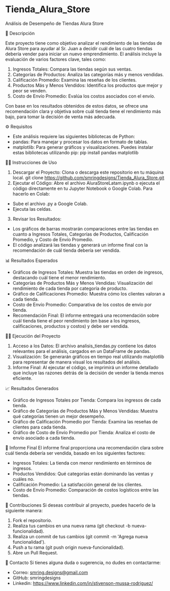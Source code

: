 # Tienda_Alura_Store

Análisis de Desempeño de Tiendas Alura Store

📖 Descripción

Este proyecto tiene como objetivo analizar el rendimiento de las tiendas de Alura Store para ayudar al Sr. Juan a decidir cuál de las cuatro tiendas debería vender para iniciar un nuevo emprendimiento. El análisis incluye la evaluación de varios factores clave, tales como:
1. Ingresos Totales: Compara las tiendas según sus ventas.
2. Categorías de Productos: Analiza las categorías más y menos vendidas.
3. Calificación Promedio: Examina las reseñas de los clientes.
4. Productos Más y Menos Vendidos: Identifica los productos que mejor y peor se venden.
5. Costo de Envío Promedio: Evalúa los costos asociados con el envío.

Con base en los resultados obtenidos de estos datos, se ofrece una recomendación clara y objetiva sobre cuál tienda tiene el rendimiento más bajo, para tomar la decisión de venta más adecuada.

⚙️ Requisitos
- Este análisis requiere las siguientes bibliotecas de Python:
- pandas: Para manejar y procesar los datos en formato de tablas.
- matplotlib: Para generar gráficos y visualizaciones.
Puedes instalar estas bibliotecas utilizando pip:
  pip install pandas matplotlib

🏃‍♂️ Instrucciones de Uso
1. Descargar el Proyecto: Clona o descarga este repositorio en tu máquina local.
  git clone https://github.com/smringdesigns/Tienda_Alura_Store.git 
2. Ejecutar el Código: Abre el archivo AluraStoreLatam.ipynb o ejecuta el código directamente en tu Jupyter Notebook o Google Colab. Para hacerlo en Colab:
- Sube el archivo .py a Google Colab.
- Ejecuta las celdas.
3. Revisar los Resultados:
- Los gráficos de barras mostrarán comparaciones entre las tiendas en cuanto a Ingresos Totales, Categorías de Productos, Calificación Promedio, y Costo de Envío Promedio.
- El código analizará las tiendas y generará un informe final con la recomendación de cuál tienda debería ser vendida.

📊 Resultados Esperados
- Gráficos de Ingresos Totales: Muestra las tiendas en orden de ingresos, destacando cuál tiene el menor rendimiento.
- Categorías de Productos Más y Menos Vendidas: Visualización del rendimiento de cada tienda por categoría de producto.
- Gráfico de Calificaciones Promedio: Muestra cómo los clientes valoran a cada tienda.
- Costo de Envío Promedio: Comparativa de los costos de envío por tienda.
- Recomendación Final: El informe entregará una recomendación sobre cuál tienda tiene el peor rendimiento (en base a los ingresos, calificaciones, productos y costos) y debe ser vendida.

🧑‍💻 Ejecución del Proyecto
1. Acceso a los Datos: El archivo analisis_tiendas.py contiene los datos relevantes para el análisis, cargados en un DataFrame de pandas.
2. Visualización: Se generarán gráficos en tiempo real utilizando matplotlib para representar de manera visual los resultados del análisis.
3. Informe Final: Al ejecutar el código, se imprimirá un informe detallado que incluye las razones detrás de la decisión de vender la tienda menos eficiente.

📈 Resultados Generados
- Gráfico de Ingresos Totales por Tienda: Compara los ingresos de cada tienda.
- Gráfico de Categorías de Productos Más y Menos Vendidas: Muestra qué categorías tienen un mejor desempeño.
- Gráfico de Calificación Promedio por Tienda: Examina las reseñas de clientes para cada tienda.
- Gráfico de Costo de Envío Promedio por Tienda: Analiza el costo de envío asociado a cada tienda.

📝 Informe Final
El informe final proporciona una recomendación clara sobre cuál tienda debería ser vendida, basado en los siguientes factores:
- Ingresos Totales: La tienda con menor rendimiento en términos de ingresos.
- Productos Vendidos: Qué categorías están dominando las ventas y cuáles no.
- Calificación Promedio: La satisfacción general de los clientes.
- Costo de Envío Promedio: Comparación de costos logísticos entre las tiendas.

📢 Contribuciones
Si deseas contribuir al proyecto, puedes hacerlo de la siguiente manera:
1. Fork el repositorio.
2. Realiza tus cambios en una nueva rama (git checkout -b nueva-funcionalidad).
3. Realiza un commit de tus cambios (git commit -m 'Agrega nueva funcionalidad').
4. Push a tu rama (git push origin nueva-funcionalidad).
5. Abre un Pull Request.

💬 Contacto
Si tienes alguna duda o sugerencia, no dudes en contactarme:
- Correo: smring.designs@gmail.com 
- GitHub: smringdesigns 
- Linkedin: https://www.linkedin.com/in/stivenson-mussa-rodriguez/ 
